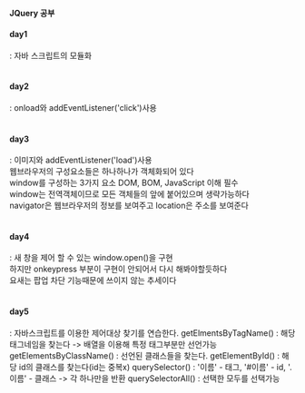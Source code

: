#### JQuery 공부

<h4>day1</h4>
: 자바 스크립트의 모듈화 </br>
</br>
<h4>day2</h4>
: onload와 addEventListener('click')사용</br>
</br>
<h4>day3</h4>
: 이미지와 addEventListener('load')사용</br>
웹브라우저의 구성요소들은 하나하나가 객체화되어 있다</br>
window를 구성하는 3가지 요소 DOM, BOM, JavaScript 이해 필수</br>
window는 전역객체이므로 모든 객체들의 앞에 붙어있으며 생략가능하다</br>
navigator은 웹브라우저의 정보를 보여주고 location은 주소를 보여준다</br>
</br>
<h4>day4</h4>
: 새 창을 제어 할 수 있는 window.open()을 구현</br>
하지만 onkeypress 부분이 구현이 안되어서 다시 해봐야할듯하다</br>
요새는 팝업 차단 기능때문에 쓰이지 않는 추세이다</br>
</br>
<h4>day5</h4>
: 자바스크립트를 이용한 제어대상 찾기를 연습한다.
getElmentsByTagName() : 해당 태그네임을 찾는다 -> 배열을 이용해 특정 태그부분만 선언가능
getElementsByClassName() : 선언된 클래스들을 찾는다.
getElementById() : 해당 id의 클래스를 찾는다(id는 중복x)
querySelector() : '이름' - 태그, '#이름' - id, '.이름' - 클래스 -> 각 하나만을 반환
querySelectorAll() : 선택한 모두를 선택가능
